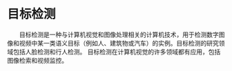  # 目标检测
&emsp;&emsp;目标检测是一种与计算机视觉和图像处理相关的计算机技术，用于检测数字图像和视频中某一类语义目标（例如人、建筑物或汽车）的实例。目标检测的研究领域包括人脸检测和行人检测。 目标检测在计算机视觉的许多领域都有应用，包括图像检索和视频监控。